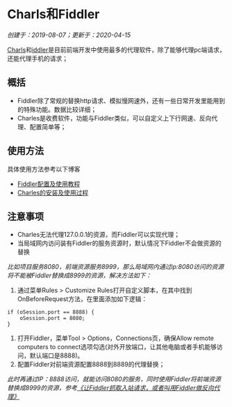 # Charls和Fiddler

*创建于：2019-08-07；更新于：2020-04-15*

[Charls](https://www.charlesproxy.com/)和[iddler](https://www.telerik.com/fiddler)是目前前端开发中使用最多的代理软件，除了能够代理pc端请求，还能代理手机的请求；

## 概括

- Fiddler除了常规的替换http请求、模拟慢网速外，还有一些日常开发里能用到的特殊功能。数据比较详细；
- Charles是收费软件，功能与Fiddler类似，可以自定义上下行网速、反向代理、配置简单等；

## 使用方法

具体使用方法参考以下博客

- [Fiddler配置及使用教程](https://www.cnblogs.com/woaixuexi9999/p/9247705.html)
- [Charles的安装及使用过程](https://www.cnblogs.com/liFttlek1d/p/9351705.html)

## 注意事项

- Charles无法代理127.0.0.1的资源，而Fiddler可以实现代理；
- 当局域网内访问装有Fiddler的服务资源时，默认情况下Fiddler不会做资源的替换

*比如项目服务8080，前端资源服务8999，那么局域网内通过ip:8080访问的资源将不能被Fiddler替换成8999的资源，解决方法如下：*

1. 通过菜单Rules > Customize Rules打开自定义脚本，在其中找到OnBeforeRequest方法，在里面添加如下逻辑：
```
if (oSession.port == 8888) {
    oSession.port = 8080;
}
```
1. 打开Fiddler，菜单Tool > Options，Connections页，确保Allow remote computers to connect选项勾选(对外开放端口，让其他电脑或者手机能够访问，默认端口是8888)。
1. 配置Fiddler对前端资源配置8888到8889的代理替换；

*此时再通过IP：8888访问，就能访问8080的服务，同时使用Fiddler将前端资源替换成8999的资源，参考[《让Fiddler抓取入站请求，或者叫用Fiddler做反向代理》](https://www.cnblogs.com/ahdung/p/7885921.html)*

